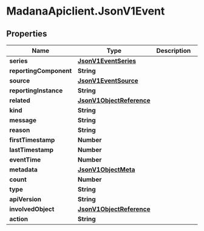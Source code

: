 # MadanaApiclient.JsonV1Event

## Properties

Name | Type | Description | Notes
------------ | ------------- | ------------- | -------------
**series** | [**JsonV1EventSeries**](JsonV1EventSeries.md) |  | [optional] 
**reportingComponent** | **String** |  | [optional] 
**source** | [**JsonV1EventSource**](JsonV1EventSource.md) |  | [optional] 
**reportingInstance** | **String** |  | [optional] 
**related** | [**JsonV1ObjectReference**](JsonV1ObjectReference.md) |  | [optional] 
**kind** | **String** |  | [optional] 
**message** | **String** |  | [optional] 
**reason** | **String** |  | [optional] 
**firstTimestamp** | **Number** |  | [optional] 
**lastTimestamp** | **Number** |  | [optional] 
**eventTime** | **Number** |  | [optional] 
**metadata** | [**JsonV1ObjectMeta**](JsonV1ObjectMeta.md) |  | [optional] 
**count** | **Number** |  | [optional] 
**type** | **String** |  | [optional] 
**apiVersion** | **String** |  | [optional] 
**involvedObject** | [**JsonV1ObjectReference**](JsonV1ObjectReference.md) |  | [optional] 
**action** | **String** |  | [optional] 


